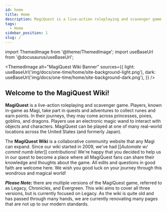 ```yaml
---
id: home
title: Home
description: MagiQuest is a live-action roleplaying and scavenger game.
tags:
  - Home
sidebar_position: 1
slug: /
---
```


import ThemedImage from '@theme/ThemedImage';
import useBaseUrl from '@docusaurus/useBaseUrl';

<ThemedImage
  alt="MagiQuest Wiki Banner"
  sources={{
    light: useBaseUrl('img/docs/one-time/home/site-background-light.png'),
    dark: useBaseUrl('img/docs/one-time/home/site-background-dark.png'),
  }}
/>

## Welcome to the MagiQuest Wiki!

**MagiQuest** is a live-action roleplaying and scavenger game. Players, known in-game as Magi, take part in quests and adventures to collect runes and earn points. In their journeys, they may come across princesses, pixies, goblins, and dragons. Players use an electronic magic wand to interact with objects and characters. MagiQuest can be played at one of many real-world locations across the United States (and formerly Japan).

The **MagiQuest Wiki** is a collaborative community website that any Magi can expand. Since our wiki started in 2009, we've had [[*Automate w/ commit numb later*]] contributions! We're happy that you decided to help us in our quest to become a place where all MagiQuest fans can share their knowledge and thoughts about the game. All edits and questions in good faith are welcome here. We wish you good luck on your journey through this wondrous and magical world!

***Please Note:*** there are multiple versions of the MagiQuest game, referred to as Legacy, Chronicles, and Evergreen. This wiki aims to cover all three versions, but is currently focused on Legacy. As the wiki is quite old and has passed through many hands, we are currently renovating many pages that are not up to our modern standards. 